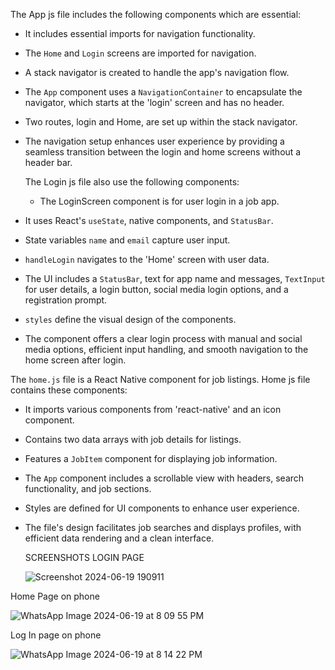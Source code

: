 The App js file includes the following components which are essential:
- It includes essential imports for navigation functionality.
- The `Home` and `Login` screens are imported for navigation.
- A stack navigator is created to handle the app's navigation flow.
- The `App` component uses a `NavigationContainer` to encapsulate the navigator, which starts at the 'login' screen and has no header.
- Two routes, login and Home, are set up within the stack navigator.
- The navigation setup enhances user experience by providing a seamless transition between the login and home screens without a header bar.

  The Login js file also use the following components:
  - The LoginScreen component is for user login in a job app.
- It uses React's `useState`, native components, and `StatusBar`.
- State variables `name` and `email` capture user input.
- `handleLogin` navigates to the 'Home' screen with user data.
- The UI includes a `StatusBar`, text for app name and messages, `TextInput` for user details, a login button, social media login options, and a registration prompt.
- `styles` define the visual design of the components.
- The component offers a clear login process with manual and social media options, efficient input handling, and smooth navigation to the home screen after login.

 The `home.js` file is a React Native component for job listings. Home js file contains these components:
- It imports various components from 'react-native' and an icon component.
- Contains two data arrays with job details for listings.
- Features a `JobItem` component for displaying job information.
- The `App` component includes a scrollable view with headers, search functionality, and job sections.
- Styles are defined for UI components to enhance user experience.
- The file's design facilitates job searches and displays profiles, with efficient data rendering and a clean interface.

  SCREENSHOTS
  LOGIN PAGE




   ![Screenshot 2024-06-19 190911](https://github.com/Gabby-OG/-rn-assignment4-11222970/assets/148434566/896da627-2491-4d47-b299-26ac7ba818f7)






Home Page on phone



![WhatsApp Image 2024-06-19 at 8 09 55 PM](https://github.com/Gabby-OG/-rn-assignment4-11222970/assets/148434566/b93cd951-9450-44c2-91f8-ede868325486)



Log In page on phone




![WhatsApp Image 2024-06-19 at 8 14 22 PM](https://github.com/Gabby-OG/-rn-assignment4-11222970/assets/148434566/7b5bac04-b068-427a-80c4-21c09c5f32cb)








